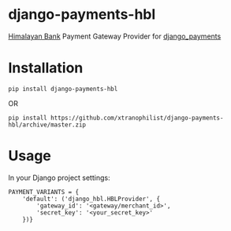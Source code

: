 # django-payments-hbl

[Himalayan Bank](https://himalayanbank.com/hbl-introduces-enhanced-e-commerce-payment-gateway) Payment Gateway Provider for [django_payments](https://django-payments.readthedocs.org/)


Installation
========================

```
pip install django-payments-hbl
```

OR

```
pip install https://github.com/xtranophilist/django-payments-hbl/archive/master.zip
```


Usage
==============

In your Django project settings:

```
PAYMENT_VARIANTS = {
    'default': ('django_hbl.HBLProvider', {
        'gateway_id': '<gateway/merchant_id>',
        'secret_key': '<your_secret_key>'
    })}
```



